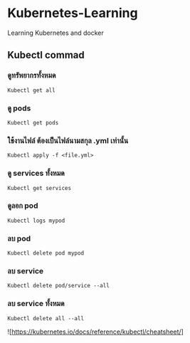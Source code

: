 # Kubernetes-Learning
 Learning Kubernetes and docker
## Kubectl commad
### ดูทรัพยากรทั้งหมด
    Kubectl get all
### ดู pods
    Kubectl get pods
### ใช้งานไฟล์ ต้องเป็นไฟล์นามสกุล .yml เท่านั้น
    Kubectl apply -f <file.yml>
### ดู services ทั้งหมด
    Kubectl get services
### ดูลอก pod
    Kubectl logs mypod
### ลบ pod
    Kubectl delete pod mypod
### ลบ service
    Kubectl delete pod/service --all
### ลบ service ทั้งหมด
    Kubectl delete all --all
![https://kubernetes.io/docs/reference/kubectl/cheatsheet/]
